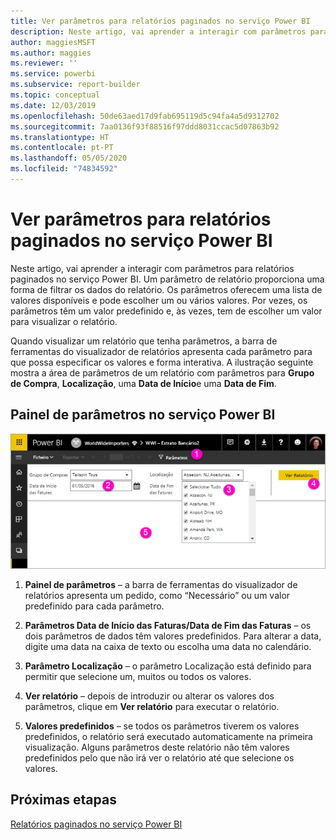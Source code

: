```yaml
---
title: Ver parâmetros para relatórios paginados no serviço Power BI
description: Neste artigo, vai aprender a interagir com parâmetros para relatórios paginados no serviço Power BI.
author: maggiesMSFT
ms.author: maggies
ms.reviewer: ''
ms.service: powerbi
ms.subservice: report-builder
ms.topic: conceptual
ms.date: 12/03/2019
ms.openlocfilehash: 50de63aed17d9fab695119d5c94fa4a5d9312702
ms.sourcegitcommit: 7aa0136f93f88516f97ddd8031ccac5d07863b92
ms.translationtype: HT
ms.contentlocale: pt-PT
ms.lasthandoff: 05/05/2020
ms.locfileid: "74834592"
---
```

# <a name="view-parameters-for-paginated-reports-in-the-power-bi-service"></a>Ver parâmetros para relatórios paginados no serviço Power BI

Neste artigo, vai aprender a interagir com parâmetros para relatórios paginados no serviço Power BI.  Um parâmetro de relatório proporciona uma forma de filtrar os dados do relatório. Os parâmetros oferecem uma lista de valores disponíveis e pode escolher um ou vários valores. Por vezes, os parâmetros têm um valor predefinido e, às vezes, tem de escolher um valor para visualizar o relatório.  

Quando visualizar um relatório que tenha parâmetros, a barra de ferramentas do visualizador de relatórios apresenta cada parâmetro para que possa especificar os valores e forma interativa. A ilustração seguinte mostra a área de parâmetros de um relatório com parâmetros para **Grupo de Compra**, **Localização**, uma **Data de Início**e uma **Data de Fim**.  

## <a name="parameters-pane-in-the-power-bi-service"></a>Painel de parâmetros no serviço Power BI

![Ver relatório paginado com parâmetros](media/paginated-reports-view-parameters/power-bi-paginated-view-parameters.png)
  
1.  **Painel de parâmetros** – a barra de ferramentas do visualizador de relatórios apresenta um pedido, como “Necessário” ou um valor predefinido para cada parâmetro.    
  
2.  **Parâmetros Data de Início das Faturas/Data de Fim das Faturas** – os dois parâmetros de dados têm valores predefinidos. Para alterar a data, digite uma data na caixa de texto ou escolha uma data no calendário.  
  
3.  **Parâmetro Localização** – o parâmetro Localização está definido para permitir que selecione um, muitos ou todos os valores. 
  
4.  **Ver relatório** – depois de introduzir ou alterar os valores dos parâmetros, clique em **Ver relatório** para executar o relatório. 

5. **Valores predefinidos** – se todos os parâmetros tiverem os valores predefinidos, o relatório será executado automaticamente na primeira visualização. Alguns parâmetros deste relatório não têm valores predefinidos pelo que não irá ver o relatório até que selecione os valores.  

## <a name="next-steps"></a>Próximas etapas

[Relatórios paginados no serviço Power BI](end-user-paginated-report.md)
